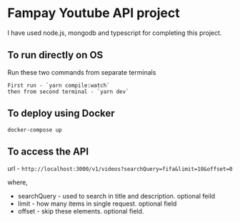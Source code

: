 # Fampay Youtube API project

I have used node.js, mongodb and typescript for completing this project.

## To run directly on OS

Run these two commands from separate terminals

```
First run - `yarn compile:watch`
then from second terminal - `yarn dev`
```

## To deploy using Docker

```
docker-compose up
```

## To access the API

url - `http://localhost:3000/v1/videos?searchQuery=fifa&limit=10&offset=0`

where,

- searchQuery - used to search in title and description. optional feild
- limit - how many items in single request. optional field
- offset - skip these elements. optional field.
